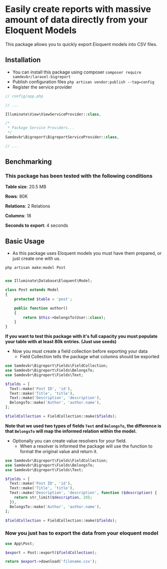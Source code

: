 # Easily create reports with massive amount of data directly from your Eloquent Models

This package allows you to quickly export Eloquent models into CSV files.

## Installation

* You can install this package using composer
`composer require samdevbr/laravel-bigreport`
* Publish configuration files
`php artisan vendor:publish --tag=config`
* Register the service provider
```php
// config/app.php

// ...

Illuminate\View\ViewServiceProvider::class,

/*
 * Package Service Providers...
 */
Samdevbr\Bigreport\BigreportServiceProvider::class,

// ...
``` 

## Benchmarking

### This package has been tested with the following conditions

**Table size**: 20.5 MB

**Rows**: 80K

**Relations**: 2 Relations

**Columns**: 18

**Seconds to export**: 4 seconds

## Basic Usage

* As this package uses Eloquent models you must have them prepared, or just create one with us.

`php artisan make:model Post`
```php

use Illuminate\Database\Eloquent\Model;

class Post extends Model
{
    protected $table = 'post';

    public function author()
    {
        return $this->belongsTo(User::class);
    }
}
```

**If you want to test this package with it's full capacity you must populate your table with at least 80k entries. (Just use seeds)**

* Now you must create a field collection before exporting your data
  * Field Collection tells the package what columns should be exported
  
```php
use Samdevbr\Bigreport\Fields\FieldCollection;
use Samdevbr\Bigreport\Fields\BelongsTo;
use Samdevbr\Bigreport\Fields\Text;

$fields = [
  Text::make('Post ID', 'id'),
  Text::make('Title', 'title'),
  Text::make('Description', 'description'),
  BelongsTo::make('Author', 'author.name'),
];

$fieldCollection = FieldCollection::make($fields);
```

**Note that we used two types of fields `Text` and `BelongsTo`, the difference is that `BelongsTo` will map the informed relation within the model.**

* Optionally you can create value resolvers for your field.
  * When a resolver is informed the package will use the function to format the original value and return it.
```php
use Samdevbr\Bigreport\Fields\FieldCollection;
use Samdevbr\Bigreport\Fields\BelongsTo;
use Samdevbr\Bigreport\Fields\Text;

$fields = [
  Text::make('Post ID', 'id'),
  Text::make('Title', 'title'),
  Text::make('Description', 'description', function ($description) {
    return str_limit($description, 20);
  }),
  BelongsTo::make('Author', 'author.name'),
];

$fieldCollection = FieldCollection::make($fields);
```
### Now you just has to export the data from your eloquent model
```php
use App\Post;

$export = Post::export($fieldCollection);

return $export->download('filename.csv');
```
